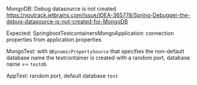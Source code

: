 MongoDB: Debug datasource is not created
https://youtrack.jetbrains.com/issue/IDEA-365778/Spring-Debugger-the-debug-datasource-is-not-created-for-MongoDB


Expected:
SpringbootTestcontainersMongoApplication:
connection properties from application.properties

MongoTest:
with `@DynamicPropertySource` that specifies the non-default database name
the testcontainer is created with a random port, database name == `testdb`

AppTest:
random port, default database `test`


